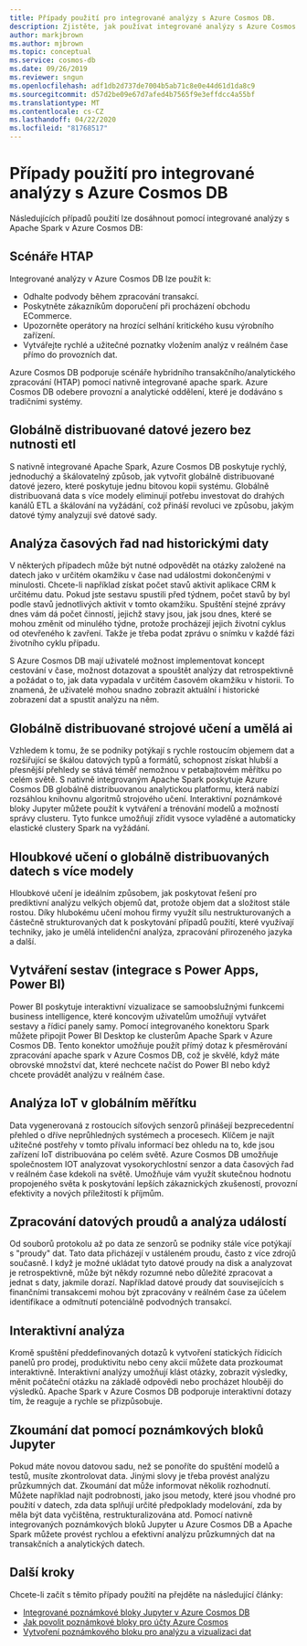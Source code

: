 ```yaml
---
title: Případy použití pro integrované analýzy s Azure Cosmos DB.
description: Zjistěte, jak používat integrované analýzy s Azure Cosmos DB v různých případech použití.
author: markjbrown
ms.author: mjbrown
ms.topic: conceptual
ms.service: cosmos-db
ms.date: 09/26/2019
ms.reviewer: sngun
ms.openlocfilehash: adf1db2d737de7004b5ab71c8e0e44d61d1da8c9
ms.sourcegitcommit: d57d2be09e67d7afed4b7565f9e3effdcc4a55bf
ms.translationtype: MT
ms.contentlocale: cs-CZ
ms.lasthandoff: 04/22/2020
ms.locfileid: "81768517"
---
```

# <a name="use-cases-for-built-in-analytics-with-azure-cosmos-db"></a>Případy použití pro integrované analýzy s Azure Cosmos DB

Následujících případů použití lze dosáhnout pomocí integrované analýzy s Apache Spark v Azure Cosmos DB:

## <a name="htap-scenarios"></a>Scénáře HTAP

Integrované analýzy v Azure Cosmos DB lze použít k:

* Odhalte podvody během zpracování transakcí.
* Poskytněte zákazníkům doporučení při procházení obchodu ECommerce.
* Upozorněte operátory na hrozící selhání kritického kusu výrobního zařízení.
* Vytvářejte rychlé a užitečné poznatky vložením analýz v reálném čase přímo do provozních dat.

Azure Cosmos DB podporuje scénáře hybridního transakčního/analytického zpracování (HTAP) pomocí nativně integrované apache spark. Azure Cosmos DB odebere provozní a analytické oddělení, které je dodáváno s tradičními systémy.

## <a name="globally-distributed-data-lake-without-requiring-any-etl"></a>Globálně distribuované datové jezero bez nutnosti etl

S nativně integrované Apache Spark, Azure Cosmos DB poskytuje rychlý, jednoduchý a škálovatelný způsob, jak vytvořit globálně distribuované datové jezero, které poskytuje jednu bitovou kopii systému. Globálně distribuovaná data s více modely eliminují potřebu investovat do drahých kanálů ETL a škálování na vyžádání, což přináší revoluci ve způsobu, jakým datové týmy analyzují své datové sady.

## <a name="time-series-analytics-over-historic-data"></a>Analýza časových řad nad historickými daty

V některých případech může být nutné odpovědět na otázky založené na datech jako v určitém okamžiku v čase nad událostmi dokončenými v minulosti. Chcete-li například získat počet stavů aktivit aplikace CRM k určitému datu. Pokud jste sestavu spustili před týdnem, počet stavů by byl podle stavů jednotlivých aktivit v tomto okamžiku. Spuštění stejné zprávy dnes vám dá počet činností, jejichž stavy jsou, jak jsou dnes, které se mohou změnit od minulého týdne, protože procházejí jejich životní cyklus od otevřeného k zavření. Takže je třeba podat zprávu o snímku v každé fázi životního cyklu případu.

S Azure Cosmos DB mají uživatelé možnost implementovat koncept cestování v čase, možnost dotazovat a spouštět analýzy dat retrospektivně a požádat o to, jak data vypadala v určitém časovém okamžiku v historii. To znamená, že uživatelé mohou snadno zobrazit aktuální i historické zobrazení dat a spustit analýzu na něm.

## <a name="globally-distributed-machine-learning-and-ai"></a>Globálně distribuované strojové učení a umělá ai

Vzhledem k tomu, že se podniky potýkají s rychle rostoucím objemem dat a rozšiřující se škálou datových typů a formátů, schopnost získat hlubší a přesnější přehledy se stává téměř nemožnou v petabajtovém měřítku po celém světě. S nativně integrovaným Apache Spark poskytuje Azure Cosmos DB globálně distribuovanou analytickou platformu, která nabízí rozsáhlou knihovnu algoritmů strojového učení. Interaktivní poznámkové bloky Jupyter můžete použít k vytváření a trénování modelů a možností správy clusteru. Tyto funkce umožňují zřídit vysoce vyladěné a automaticky elastické clustery Spark na vyžádání.

## <a name="deep-learning-on-multi-model-globally-distributed-data"></a>Hloubkové učení o globálně distribuovaných datech s více modely

Hloubkové učení je ideálním způsobem, jak poskytovat řešení pro prediktivní analýzu velkých objemů dat, protože objem dat a složitost stále rostou. Díky hlubokému učení mohou firmy využít sílu nestrukturovaných a částečně strukturovaných dat k poskytování případů použití, které využívají techniky, jako je umělá intelidenční analýza, zpracování přirozeného jazyka a další.

## <a name="reporting-integrating-with-power-apps-power-bi"></a>Vytváření sestav (integrace s Power Apps, Power BI)

Power BI poskytuje interaktivní vizualizace se samoobslužnými funkcemi business intelligence, které koncovým uživatelům umožňují vytvářet sestavy a řídicí panely samy. Pomocí integrovaného konektoru Spark můžete připojit Power BI Desktop ke clusterům Apache Spark v Azure Cosmos DB. Tento konektor umožňuje použít přímý dotaz k přesměrování zpracování apache spark v Azure Cosmos DB, což je skvělé, když máte obrovské množství dat, které nechcete načíst do Power BI nebo když chcete provádět analýzu v reálném čase.

## <a name="iot-analytics-at-global-scale"></a>Analýza IoT v globálním měřítku

Data vygenerovaná z rostoucích síťových senzorů přinášejí bezprecedentní přehled o dříve neprůhledných systémech a procesech. Klíčem je najít užitečné postřehy v tomto přívalu informací bez ohledu na to, kde jsou zařízení IoT distribuována po celém světě. Azure Cosmos DB umožňuje společnostem IOT analyzovat vysokorychlostní senzor a data časových řad v reálném čase kdekoli na světě. Umožňuje vám využít skutečnou hodnotu propojeného světa k poskytování lepších zákaznických zkušeností, provozní efektivity a nových příležitostí k příjmům.

## <a name="stream-processing-and-event-analytics"></a>Zpracování datových proudů a analýza událostí 

Od souborů protokolu až po data ze senzorů se podniky stále více potýkají s "proudy" dat. Tato data přicházejí v ustáleném proudu, často z více zdrojů současně. I když je možné ukládat tyto datové proudy na disk a analyzovat je retrospektivně, může být někdy rozumné nebo důležité zpracovat a jednat s daty, jakmile dorazí. Například datové proudy dat souvisejících s finančními transakcemi mohou být zpracovány v reálném čase za účelem identifikace a odmítnutí potenciálně podvodných transakcí.

## <a name="interactive-analytics"></a>Interaktivní analýza

Kromě spuštění předdefinovaných dotazů k vytvoření statických řídicích panelů pro prodej, produktivitu nebo ceny akcií můžete data prozkoumat interaktivně. Interaktivní analýzy umožňují klást otázky, zobrazit výsledky, měnit počáteční otázku na základě odpovědi nebo procházet hlouběji do výsledků. Apache Spark v Azure Cosmos DB podporuje interaktivní dotazy tím, že reaguje a rychle se přizpůsobuje.

## <a name="data-exploration-using-jupyter-notebooks"></a>Zkoumání dat pomocí poznámkových bloků Jupyter

Pokud máte novou datovou sadu, než se ponoříte do spuštění modelů a testů, musíte zkontrolovat data. Jinými slovy je třeba provést analýzu průzkumných dat. Zkoumání dat může informovat několik rozhodnutí. Můžete například najít podrobnosti, jako jsou metody, které jsou vhodné pro použití v datech, zda data splňují určité předpoklady modelování, zda by měla být data vyčištěna, restrukturalizována atd. Pomocí nativně integrovaných poznámkových bloků Jupyter u Azure Cosmos DB a Apache Spark můžete provést rychlou a efektivní analýzu průzkumných dat na transakčních a analytických datech.

## <a name="next-steps"></a>Další kroky

Chcete-li začít s těmito případy použití na přejděte na následující články:

* [Integrované poznámkové bloky Jupyter v Azure Cosmos DB](cosmosdb-jupyter-notebooks.md)
* [Jak povolit poznámkové bloky pro účty Azure Cosmos](enable-notebooks.md)
* [Vytvoření poznámkového bloku pro analýzu a vizualizaci dat](create-notebook-visualize-data.md)
